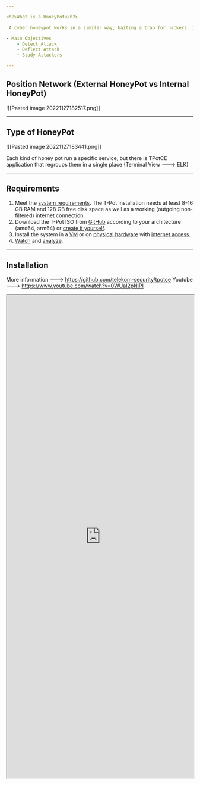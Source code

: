 ```yaml
--- 

<h2>What is a HoneyPot</h2>

 A cyber honeypot works in a similar way, baiting a trap for hackers. It's a sacrificial computer system that’s intended to attract cyberattacks, like a decoy. It mimics a target for hackers, and uses their intrusion attempts to gain information about cybercriminals and the way they are operating or to distract them from other targets.

- Main Objectives
	- Detect Attack
	- Deflect Attack
	- Study Attackers

---
```

<h2>Position Network (External HoneyPot vs Internal HoneyPot)</h2>

![[Pasted image 20221127182517.png]]

---

<h2>Type of HoneyPot</h2>
 ![[Pasted image 20221127183441.png]]

Each kind of honey pot run a specific service, but there is TPotCE application that regroups them in a single place (Terminal View ---> ELK)

---
<h2>Requirements</h2>

1. Meet the [system requirements](https://github.com/telekom-security/tpotce#system-requirements). The T-Pot installation needs at least 8-16 GB RAM and 128 GB free disk space as well as a working (outgoing non-filtered) internet connection.
2.  Download the T-Pot ISO from [GitHub](https://github.com/telekom-security/tpotce/releases) according to your architecture (amd64, arm64) or [create it yourself](https://github.com/telekom-security/tpotce#create-your-own-iso-image).
3.  Install the system in a [VM](https://github.com/telekom-security/tpotce#running-in-a-vm) or on [physical hardware](https://github.com/telekom-security/tpotce#running-on-hardware) with [internet access](https://github.com/telekom-security/tpotce#system-placement).
4.  [Watch](https://sicherheitstacho.eu/) and [analyze](https://github.com/telekom-security/tpotce#kibana-dashboard).

---
<h2>Installation</h2>

More information ---> https://github.com/telekom-security/tpotce
Youtube ---> https://www.youtube.com/watch?v=0WUaI2pNiPI

<iframe src="https://github.com/telekom-security/tpotce" width="100%" height="1300"></iframe>

